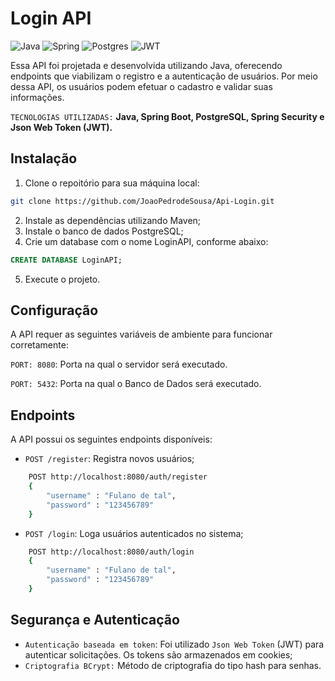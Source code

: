 # Login API

![Java](https://img.shields.io/badge/java-%23ED8B00.svg?style=for-the-badge&logo=openjdk&logoColor=white)
![Spring](https://img.shields.io/badge/spring-%236DB33F.svg?style=for-the-badge&logo=spring&logoColor=white)
![Postgres](https://img.shields.io/badge/postgres-%23316192.svg?style=for-the-badge&logo=postgresql&logoColor=white)
![JWT](https://img.shields.io/badge/JWT-black?style=for-the-badge&logo=JSON%20web%20tokens)

Essa API foi projetada e desenvolvida utilizando Java, oferecendo endpoints que viabilizam o registro e a autenticação de usuários. Por meio dessa API, os usuários podem efetuar o cadastro e validar suas informações.

`TECNOLOGIAS UTILIZADAS:` **Java, Spring Boot, PostgreSQL, Spring Security e Json Web Token (JWT).**

## Instalação

1. Clone o repoitório para sua máquina local:

```bash
git clone https://github.com/JoaoPedrodeSousa/Api-Login.git
```

2. Instale as dependências utilizando Maven;
3. Instale o banco de dados PostgreSQL;
4. Crie um database com o nome LoginAPI, conforme abaixo:

```SQL
CREATE DATABASE LoginAPI;
```

5. Execute o projeto.

## Configuração

A API requer as seguintes variáveis de ambiente para funcionar corretamente:

`PORT: 8080`: Porta na qual o servidor será executado.

`PORT: 5432`: Porta na qual o Banco de Dados será executado.

## Endpoints

A API possui os seguintes endpoints disponíveis:

- `POST /register`: Registra novos usuários;

```bash
    POST http://localhost:8080/auth/register
    {
        "username" : "Fulano de tal",
        "password" : "123456789"
    }
```

- `POST /login`: Loga usuários autenticados no sistema;

```bash
    POST http://localhost:8080/auth/login
    {
        "username" : "Fulano de tal",
        "password" : "123456789"
    }
```

## Segurança e Autenticação

- `Autenticação baseada em token`: Foi utilizado `Json Web Token` (JWT) para autenticar solicitações. Os tokens são armazenados em cookies;
- `Criptografia BCrypt:` Método de criptografia do tipo hash para senhas.
